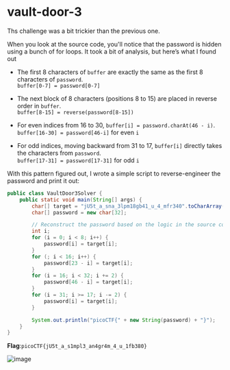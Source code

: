 # vault-door-3
Ths challenge was a bit trickier than the previous one.

When you look at the source code, you'll notice that the password is hidden using a bunch of for loops.
It took a bit of analysis, but here’s what I found out

- The first 8 characters of `buffer` are exactly the same as the first 8 characters of `password`.  
  `buffer[0-7] = password[0-7]`
  
- The next block of 8 characters (positions 8 to 15) are placed in reverse order in `buffer`.  
  `buffer[8-15] = reverse(password[8-15])`

- For even indices from 16 to 30, `buffer[i] = password.charAt(46 - i)`.  
  `buffer[16-30] = password[46-i]` for even `i`

- For odd indices, moving backward from 31 to 17, `buffer[i]` directly takes the characters from `password`.  
  `buffer[17-31] = password[17-31]` for odd `i`


With this pattern figured out, I wrote a simple script to reverse-engineer the password and print it out:

```java
public class VaultDoor3Solver {
    public static void main(String[] args) {
        char[] target = "jU5t_a_sna_3lpm18gb41_u_4_mfr340".toCharArray();
        char[] password = new char[32];

        // Reconstruct the password based on the logic in the source code
        int i;
        for (i = 0; i < 8; i++) {
            password[i] = target[i];
        }
        for (; i < 16; i++) {
            password[23 - i] = target[i];
        }
        for (i = 16; i < 32; i += 2) {
            password[46 - i] = target[i];
        }
        for (i = 31; i >= 17; i -= 2) {
            password[i] = target[i];
        }

        System.out.println("picoCTF{" + new String(password) + "}");
    }
}
```
__Flag__:`picoCTF{jU5t_a_s1mpl3_an4gr4m_4_u_1fb380}`

![image](https://github.com/user-attachments/assets/64168075-724e-4ef4-b457-3d647c883c62)
